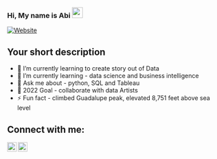 ### Hi, My name is Abi <img src="https://media.giphy.com/media/hvRJCLFzcasrR4ia7z/giphy.gif" width="25px">
[![Website](https://img.shields.io/badge/Text-Text-green?style=flat-square)](https://google.com)

## Your short description
- 🔭 I’m currently learning to create story out of Data
- 🌱 I’m currently learning - data science and business intelligence
- 💬 Ask me about - python, SQL and Tableau
- 🥅 2022 Goal - collaborate with data Artists
- ⚡ Fun fact - climbed Guadalupe peak, elevated 8,751 feet above sea level


## Connect with me:
[<img align="left" alt="codeSTACKr | Twitter" width="22px" src="https://cdn.jsdelivr.net/npm/simple-icons@v3/icons/twitter.svg" />][twitter]
[<img align="left" alt="codeSTACKr | LinkedIn" width="22px" src="https://cdn.jsdelivr.net/npm/simple-icons@v3/icons/linkedin.svg" />][linkedin]
<br />

<!-- This section you create this variables that are used above -->
[twitter]: https://twitter.com/upperhand10
[linkedin]: https://www.linkedin.com/in/abi-awasthi-0b5018171/
